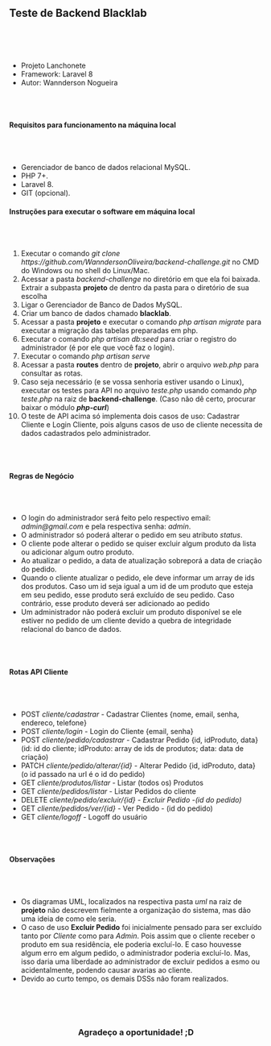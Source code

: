 <h2>Teste de Backend Blacklab</h2>
<br><br><br>
<ul>
	<li>Projeto Lanchonete</li>
	<li>Framework: Laravel 8</li>
	<li>Autor: Wannderson Nogueira</li>
</ul>

<br><br>

<h4>Requisitos para funcionamento na máquina local</h4>
<br><br>
<ul>
	<li>Gerenciador de banco de dados relacional MySQL.</li>
	<li>PHP 7+.</li>
	<li>Laravel 8.</li>
	<li>GIT (opcional).</li>
</ul>

<h4>Instruções para executar o software em máquina local</h4>
<br><br>
<ol>
	<li>Executar o comando <i>git clone https://github.com/WanndersonOliveira/backend-challenge.git</i> no CMD do Windows ou no shell do Linux/Mac.</li>
	<li>Acessar a pasta <i>backend-challenge</i> no diretório em que ela foi baixada. Extrair a subpasta <b>projeto</b> de dentro da pasta para o diretório de sua escolha</li>
	<li>Ligar o Gerenciador de Banco de Dados MySQL.</li>
	<li>Criar um banco de dados chamado <b>blacklab</b>.</li>
	<li>Acessar a pasta <b>projeto</b> e executar o comando <i>php artisan migrate</i> para executar a migração das tabelas preparadas em php.</li>
	<li>Executar o comando <i>php artisan db:seed</i> para criar o registro do administrador (é por ele que você faz o login).</li>
	<li>Executar o comando <i>php artisan serve</i></li>
	<li>Acessar a pasta <b>routes</b> dentro de <b>projeto</b>, abrir o arquivo <i>web.php</i> para consultar as rotas.</li>
	<li>Caso seja necessário (e se vossa senhoria estiver usando o Linux), executar os testes para API no arquivo <i>teste.php</i> usando comando <i>php teste.php</i> na raiz de <b>backend-challenge</b>. (Caso não dê certo, procurar baixar o módulo <b><i>php-curl</i></b>)</li>
	<li>O teste de API acima só implementa dois casos de uso: Cadastrar Cliente e Login Cliente, pois alguns casos de uso de cliente necessita de dados cadastrados pelo administrador.</li>
</ol>

<br>
<br>

<h4>Regras de Negócio</h4>
<br><br>
<ul>
	<li>O login do administrador será feito pelo respectivo email: <i>admin@gmail.com</i> e pela respectiva senha: <i>admin</i>.</li>
	<li>O administrador só poderá alterar o pedido em seu atributo <i>status</i>.</li>
	<li>O cliente pode alterar o pedido se quiser excluir algum produto da lista ou adicionar algum outro produto.</li>
	<li>Ao atualizar o pedido, a data de atualização sobreporá a data de criação do pedido.</li>
	<li>Quando o cliente atualizar o pedido, ele deve informar um array de ids dos produtos. Caso um id seja igual a um id de um produto que esteja em seu pedido, esse produto será excluído de seu pedido. Caso contrário, esse produto deverá ser adicionado ao pedido</li>
	<li>Um administrador não poderá excluir um produto disponível se ele estiver no pedido de um cliente devido a quebra de integridade relacional do banco de dados.</li>
</ul>
<br>
<br>
<h4>Rotas API Cliente</h4>
<br>
<br>
<ul>
	<li>POST <i>cliente/cadastrar</i> - Cadastrar Clientes {nome, email, senha, endereco, telefone}</li>
	<li>POST <i>cliente/login</i> - Login do Cliente {email, senha}</li>
	<li>POST <i>cliente/pedido/cadastrar</i> - Cadastrar Pedido {id, idProduto, data} (id: id do cliente; idProduto: array de ids de produtos; data: data de criação) </li>
	<li>PATCH <i>cliente/pedido/alterar/{id}</i> - Alterar Pedido {id, idProduto, data} (o id passado na url é o id do pedido) </li>
	<li>GET <i>cliente/produtos/listar</i> - Listar (todos os) Produtos</li>
	<li>GET <i>cliente/pedidos/listar</i> - Listar Pedidos do cliente</li>
	<li>DELETE <i>cliente/pedido/excluir/{id} - Excluir Pedido -(id do pedido)</i></li>
	<li>GET <i>cliente/pedidos/ver/{id}</i> - Ver Pedido - (id do pedido)</li>
	<li>GET <i>cliente/logoff</i> - Logoff do usuário</li>
</ul>

<br>
<br>
<h4>Observações</h4>

<br><br>
<ul>
	<li>Os diagramas UML, localizados na respectiva pasta <i>uml</i> na raiz de <b>projeto</b> não descrevem fielmente a organização do sistema, mas dão uma ideia de como ele seria.</li>
	<li>O caso de uso <b>Excluir Pedido</b> foi inicialmente pensado para ser excluído tanto por <i>Cliente</i> como para <i>Admin</i>. Pois assim que o cliente receber o produto em sua residência, ele poderia excluí-lo. E caso houvesse algum erro em algum pedido, o administrador poderia excluí-lo. Mas, isso daria uma liberdade ao administrador de excluir pedidos a esmo ou acidentalmente, podendo causar avarias ao cliente.</li>
	<li>Devido ao curto tempo, os demais DSSs não foram realizados.</li>
</ul>

<br>
<br>
<br>

<center>
	<h3>Agradeço a oportunidade! ;D</h3>
</center>
